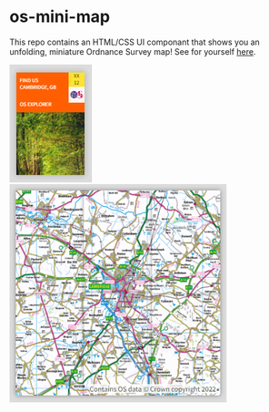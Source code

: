 # os-mini-map

This repo contains an HTML/CSS UI componant that shows you an unfolding, miniature Ordnance Survey map! See for yourself [here](https://jepooley.github.io/os-mini-map/).

![closed mini-map](https://raw.githubusercontent.com/JEPooley/os-mini-map/master/images/closed-map.png)
![opened mini-map](https://raw.githubusercontent.com/JEPooley/os-mini-map/master/images/open-map.png)
